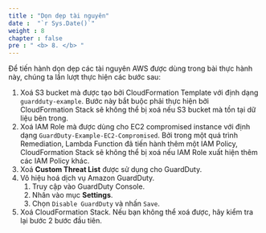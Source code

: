 ```yaml
---
title : "Dọn dẹp tài nguyên"
date :  "`r Sys.Date()`" 
weight : 8
chapter : false
pre : " <b> 8. </b> "
---
```

Để tiến hành dọn dẹp các tài nguyên AWS được dùng trong bài thực hành này, chúng ta lần lượt thực hiện các bước sau:

1. Xoá S3 bucket mà được tạo bởi CloudFormation Template với định dạng `guardduty-example`. Bước này bắt buộc phải thực hiện bởi CloudFormation Stack sẽ không thể bị xoá nếu S3 bucket mà tồn tại dữ liệu bên trong.
2. Xoá IAM Role mà được dùng cho EC2 compromised instance với định dạng `GuardDuty-Example-EC2-Compromised`. Bởi trong một quá trình Remediation, Lambda Function đã tiến hành thêm một IAM Policy, CloudFormation Stack sẽ không thể bị xoá nếu IAM Role xuất hiện thêm các IAM Policy khác.
3. Xoá **Custom Threat List** được sử dụng cho GuardDuty.
4. Vô hiệu hoá dịch vụ Amazon GuardDuty.
   1. Truy cập vào GuardDuty Console.
   2. Nhân vào mục **Settings**.
   3. Chọn `Disable GuardDuty` và nhấn `Save`.
5. Xoá CloudFormation Stack. Nếu bạn không thể xoá được, hãy kiểm tra lại bước 2 bước đầu tiên.